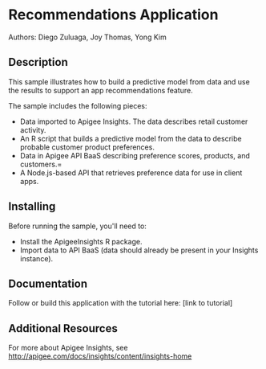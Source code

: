 # Recommendations Application

Authors: Diego Zuluaga, Joy Thomas, Yong Kim

## Description

This sample illustrates how to build a predictive model from data and use the results to support an app recommendations feature.

The sample includes the following pieces:
- Data imported to Apigee Insights. The data describes retail customer activity.
- An R script that builds a predictive model from the data to describe probable customer product preferences.
- Data in Apigee API BaaS describing preference scores, products, and customers.=
- A Node.js-based API that retrieves preference data for use in client apps.

## Installing

Before running the sample, you'll need to:

- Install the ApigeeInsights R package.
- Import data to API BaaS (data should already be present in your Insights instance).

## Documentation

Follow or build this application with the tutorial here:
[link to tutorial]

## Additional Resources

For more about Apigee Insights, see http://apigee.com/docs/insights/content/insights-home
